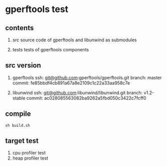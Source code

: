 # gperftools test

## contents
1. src
source code of gperftools and libunwind as submodules

2. tests
tests of gperftools components

## src version
1. gperftools
ssh: git@github.com:gperftools/gperftools.git
branch: master
commit: fe85bbdf4cb891a67a8e2109c1c22a33aa958c7e

2. libunwind
ssh: git@github.com:libunwind/libunwind.git
branch: v1.2-stable
commit: ac028085563082ba9262a5fbd050c3422c7fcff0

## compile
```
sh build.sh
```

## target test
1. cpu profiler test
2. heap profiler test